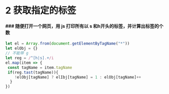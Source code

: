 # 2 获取指定的标签
#### ### 随便打开一个网页，用 js 打印所有以 s 和h开头的标签，并计算出标签的个数
```js
let el = Array.from(document.getElementByTagName("*"))
let elObj = {}
// 不能带 g
let reg = /^[h|s].+/i
el.map(item => {
 const tagName = item.tagName
 if(reg.tast(tagName)){
    !elObj[tagName] ? elIbj[tagName] = 1 : elObj[tagName]++
  }
})
